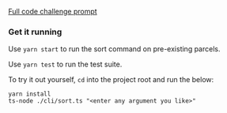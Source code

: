 [Full code challenge prompt](https://thoughtfulautomation.notion.site/Platform-Technical-Screen-b61b6f6980714c198dc49b91dd23d695)

### Get it running

Use `yarn start` to run the sort command on pre-existing parcels.

Use `yarn test` to run the test suite.

To try it out yourself, `cd` into the project root and run the below:
            
    yarn install
    ts-node ./cli/sort.ts "<enter any argument you like>"
